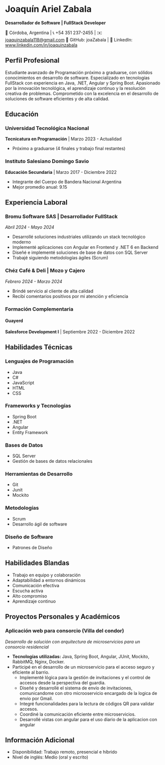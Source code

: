 # Joaquín Ariel Zabala
**Desarrollador de Software | FullStack Developer**

📍 Córdoba, Argentina | 📞 +54 351 237-2455 | ✉️ joaquinzabala118@gmail.com
🔗 GitHub: joaZabala | 🔗 LinkedIn: www.linkedin.com/in/joaquinzabala

## Perfil Profesional
Estudiante avanzado de Programación próximo a graduarse, con sólidos conocimientos en desarrollo de software. Especializado en tecnologías FullStack con experiencia en Java, .NET, Angular y Spring Boot. Apasionado por la innovación tecnológica, el aprendizaje continuo y la resolución creativa de problemas. Comprometido con la excelencia en el desarrollo de soluciones de software eficientes y de alta calidad.

## Educación

### Universidad Tecnológica Nacional
**Tecnicatura en Programación** | Marzo 2023 - Actualidad
- Próximo a graduarse (4 finales y trabajo final restantes)

### Instituto Salesiano Domingo Savio
**Educación Secundaria** | Marzo 2017 - Diciembre 2022
- Integrante del Cuerpo de Bandera Nacional Argentina
- Mejor promedio anual: 9.15

## Experiencia Laboral

### Bromu Software SAS | Desarrollador FullStack
*Abril 2024 - Mayo 2024*
- Desarrollé soluciones industriales utilizando un stack tecnológico moderno
- Implementé aplicaciones con Angular en Frontend y .NET 6 en Backend
- Diseñé e implementé soluciones de base de datos con SQL Server
- Trabajé siguiendo metodologías ágiles (Scrum)

### Chéz Café & Deli | Mozo y Cajero
*Febrero 2024 - Marzo 2024*
- Brindé servicio al cliente de alta calidad
- Recibí comentarios positivos por mi atención y eficiencia

### Formación Complementaria

#### Guayerd
**Salesforce Development I** | Septiembre 2022 - Diciembre 2022

## Habilidades Técnicas

### Lenguajes de Programación
- Java
- C#
- JavaScript
- HTML
- CSS

### Frameworks y Tecnologías
- Spring Boot
- .NET
- Angular
- Entity Framework

### Bases de Datos
- SQL Server
- Gestión de bases de datos relacionales

### Herramientas de Desarrollo
- Git
- Junit
- Mockito

### Metodologías
- Scrum
- Desarrollo ágil de software

### Diseño de Software
- Patrones de Diseño

## Habilidades Blandas
- Trabajo en equipo y colaboración
- Adaptabilidad a entornos dinámicos
- Comunicación efectiva
- Escucha activa
- Alto compromiso
- Aprendizaje continuo

## Proyectos Personales y Académicos
### **Aplicación web para consorcio (Villa del condor)**  
*Desarrollo de solución con arquitectura de microservicios para un consorcio residencial*  
- **Tecnologías utilizadas:** Java, Spring Boot, Angular, JUnit, Mockito, RabbitMQ, Nginx, Docker.  
- Participé en el desarrollo de un microservicio para el acceso seguro y eficiente al barrio.  
  - Implementé lógica para la gestión de invitaciones y el control de accesos desde la perspectiva del guardia.
  - Diseñé y desarrollé el sistema de envío de invitaciones, comunicandome con otro microoservicio encargado de la logica de envio por Gmail.  
  - Integré funcionalidades para la lectura de códigos QR para validar accesos.
  - Coordiné la comunicación eficiente entre microservicios.
  - Desarrollé vistas con angular para el uso diario de la aplicacion con angular

## Información Adicional
- Disponibilidad: Trabajo remoto, presencial e híbrido
- Nivel de inglés: Medio (oral y escrito)
